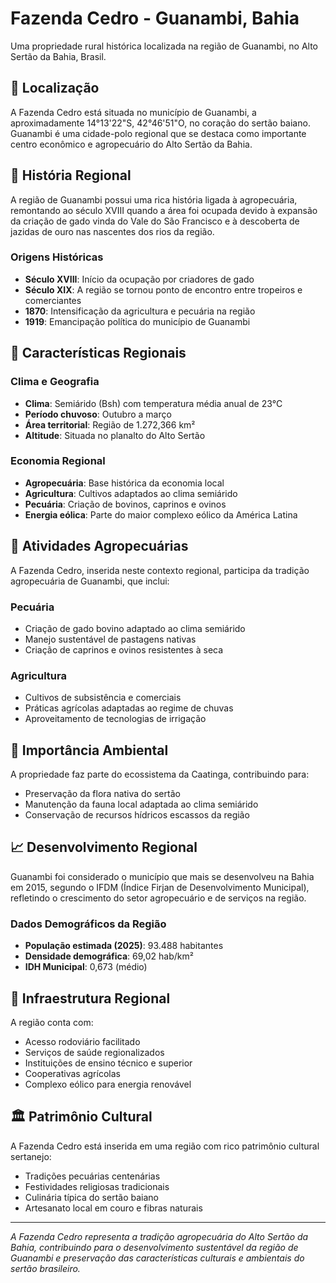 # Fazenda Cedro - Guanambi, Bahia

Uma propriedade rural histórica localizada na região de Guanambi, no Alto Sertão da Bahia, Brasil.

## 📍 Localização

A Fazenda Cedro está situada no município de Guanambi, a aproximadamente 14°13'22"S, 42°46'51"O, no coração do sertão baiano. Guanambi é uma cidade-polo regional que se destaca como importante centro econômico e agropecuário do Alto Sertão da Bahia.

## 🌾 História Regional

A região de Guanambi possui uma rica história ligada à agropecuária, remontando ao século XVIII quando a área foi ocupada devido à expansão da criação de gado vinda do Vale do São Francisco e à descoberta de jazidas de ouro nas nascentes dos rios da região.

### Origens Históricas
- **Século XVIII**: Início da ocupação por criadores de gado
- **Século XIX**: A região se tornou ponto de encontro entre tropeiros e comerciantes
- **1870**: Intensificação da agricultura e pecuária na região
- **1919**: Emancipação política do município de Guanambi

## 🌱 Características Regionais

### Clima e Geografia
- **Clima**: Semiárido (Bsh) com temperatura média anual de 23°C
- **Período chuvoso**: Outubro a março
- **Área territorial**: Região de 1.272,366 km²
- **Altitude**: Situada no planalto do Alto Sertão

### Economia Regional
- **Agropecuária**: Base histórica da economia local
- **Agricultura**: Cultivos adaptados ao clima semiárido
- **Pecuária**: Criação de bovinos, caprinos e ovinos
- **Energia eólica**: Parte do maior complexo eólico da América Latina

## 🐄 Atividades Agropecuárias

A Fazenda Cedro, inserida neste contexto regional, participa da tradição agropecuária de Guanambi, que inclui:

### Pecuária
- Criação de gado bovino adaptado ao clima semiárido
- Manejo sustentável de pastagens nativas
- Criação de caprinos e ovinos resistentes à seca

### Agricultura
- Cultivos de subsistência e comerciais
- Práticas agrícolas adaptadas ao regime de chuvas
- Aproveitamento de tecnologias de irrigação

## 🌿 Importância Ambiental

A propriedade faz parte do ecossistema da Caatinga, contribuindo para:
- Preservação da flora nativa do sertão
- Manutenção da fauna local adaptada ao clima semiárido
- Conservação de recursos hídricos escassos da região

## 📈 Desenvolvimento Regional

Guanambi foi considerado o município que mais se desenvolveu na Bahia em 2015, segundo o IFDM (Índice Firjan de Desenvolvimento Municipal), refletindo o crescimento do setor agropecuário e de serviços na região.

### Dados Demográficos da Região
- **População estimada (2025)**: 93.488 habitantes
- **Densidade demográfica**: 69,02 hab/km²
- **IDH Municipal**: 0,673 (médio)

## 🚜 Infraestrutura Regional

A região conta com:
- Acesso rodoviário facilitado
- Serviços de saúde regionalizados
- Instituições de ensino técnico e superior
- Cooperativas agrícolas
- Complexo eólico para energia renovável

## 🏛️ Patrimônio Cultural

A Fazenda Cedro está inserida em uma região com rico patrimônio cultural sertanejo:
- Tradições pecuárias centenárias
- Festividades religiosas tradicionais
- Culinária típica do sertão baiano
- Artesanato local em couro e fibras naturais

---

*A Fazenda Cedro representa a tradição agropecuária do Alto Sertão da Bahia, contribuindo para o desenvolvimento sustentável da região de Guanambi e preservação das características culturais e ambientais do sertão brasileiro.*
